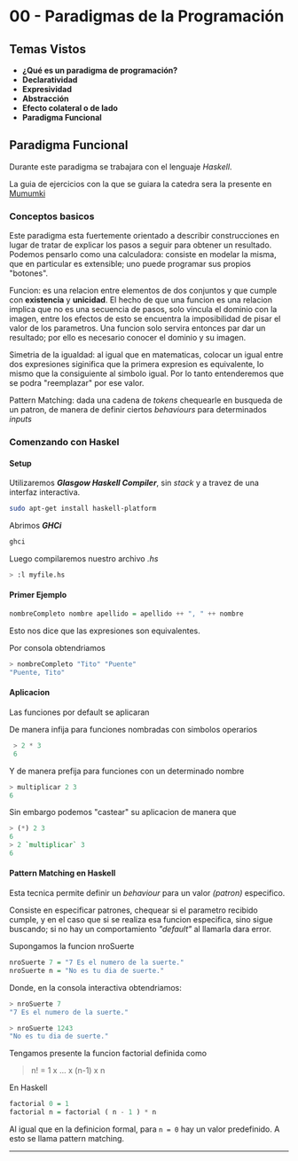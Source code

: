# 00 - Paradigmas de la Programación

## Temas Vistos

- **¿Qué es un paradigma de programación?**
- **Declaratividad**
- **Expresividad**
- **Abstracción**
- **Efecto colateral o de lado**
- **Paradigma Funcional**

## Paradigma Funcional

Durante este paradigma se trabajara con el lenguaje *Haskell*.

La guia de ejercicios con la que se guiara la catedra sera la presente en [Mumumki](https://mumuki.io/paths)

### Conceptos basicos

Este paradigma esta fuertemente orientado a describir construcciones en lugar de tratar de explicar los pasos a seguir para obtener un resultado.
Podemos pensarlo como una calculadora: consiste en modelar la misma, que en particular es extensible; uno puede programar sus propios "botones".

Funcion: es una relacion entre elementos de dos conjuntos y que cumple con **existencia** y **unicidad**. El hecho de que una funcion es una relacion implica que no es una secuencia de pasos, solo vincula el dominio con la imagen, entre los efectos de esto se encuentra la imposibilidad de pisar el valor de los parametros.
Una funcion solo servira entonces par dar un resultado; por ello es necesario conocer el dominio y su imagen.

Simetria de la igualdad: al igual que en matematicas, colocar un igual entre dos expresiones siginifica que la primera expresion es equivalente, lo mismo que la consiguiente al simbolo igual.
Por lo tanto entenderemos que se podra "reemplazar" por ese valor.

Pattern Matching: dada una cadena de *tokens* chequearle en busqueda de un patron, de manera de definir ciertos *behaviours* para determinados *inputs*

### Comenzando con Haskel

#### Setup

Utilizaremos ***Glasgow Haskell Compiler***, sin *stack* y a travez de una interfaz interactiva.

```bash
sudo apt-get install haskell-platform
```

Abrimos ***GHCi***

```bash
ghci
```

Luego compilaremos nuestro archivo *.hs*

```bash
> :l myfile.hs
```

#### Primer Ejemplo

```hs
nombreCompleto nombre apellido = apellido ++ ", " ++ nombre
```

Esto nos dice que las expresiones son equivalentes.

Por consola obtendriamos

```hs
> nombreCompleto "Tito" "Puente"
"Puente, Tito"
```

#### Aplicacion

Las funciones por default se aplicaran

De manera infija para funciones nombradas con simbolos operarios

```hs
 > 2 * 3
 6
```

Y de manera prefija para funciones con un determinado nombre

```hs
> multiplicar 2 3
6
```

Sin embargo podemos "castear" su aplicacion de manera que

```hs
> (*) 2 3
6
> 2 `multiplicar` 3
6
```

#### Pattern Matching en Haskell

Esta tecnica permite definir un *behaviour* para un valor *(patron)* especifico.

Consiste en especificar patrones, chequear si el parametro recibido cumple, y en el caso que si se realiza esa funcion especifica, sino sigue buscando; si no hay un comportamiento *"default"* al llamarla dara error.

Supongamos la funcion nroSuerte

```hs
nroSuerte 7 = "7 Es el numero de la suerte."
nroSuerte n = "No es tu dia de suerte."
```

Donde, en la consola interactiva obtendriamos:

```hs
> nroSuerte 7
"7 Es el numero de la suerte."

> nroSuerte 1243
"No es tu dia de suerte."
```


Tengamos presente la funcion factorial definida como

> n! = 1 x ... x (n-1) x n

En Haskell

```hs
factorial 0 = 1
factorial n = factorial ( n - 1 ) * n
```

Al igual que en la definicion formal, para ``` n = 0 ``` hay un valor predefinido. A esto se llama pattern matching.

---------------------------------------------------------------
